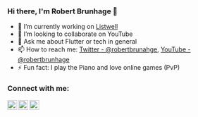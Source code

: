 ### Hi there, I'm Robert Brunhage 👋

- 🔭 I’m currently working on [Listwell](https://listwell.app)
- 👯 I’m looking to collaborate on YouTube
- 💬 Ask me about Flutter or tech in general
- 📫 How to reach me: [Twitter - @robertbrunahge](https://twitter.com/RobertBrunhage), [YouTube - @robertbrunhage](https://youtube.com/c/robertbrunhage)
- ⚡ Fun fact: I play the Piano and love online games (PvP)

### Connect with me:

[<img align="left" alt="RobertBrunhage | YouTube" width="22px" src="https://cdn.jsdelivr.net/npm/simple-icons@v3/icons/youtube.svg" />][youtube]
[<img align="left" alt="RobertBrunhage | Twitter" width="22px" src="https://cdn.jsdelivr.net/npm/simple-icons@v3/icons/twitter.svg" />][twitter]
[<img align="left" alt="RobertBrunhageDev | Instagram" width="22px" src="https://cdn.jsdelivr.net/npm/simple-icons@v3/icons/instagram.svg" />][instagram]

<br />

[twitter]: https://twitter.com/robertbrunhage
[youtube]: https://youtube.com/c/robertbrunhage
[instagram]: https://instagram.com/robertbrunhagedev

